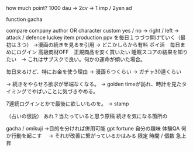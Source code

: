 
<daily misson>
how much point?
	1000 dau 
		-> 2cv
		->  1 imp / 2yen ad     

function
	gacha
	
<daily fortune>
compare company
	author OR character	
	custom
		yes / no -> right / left -> attack /  defence
	luckey item
		production 

<daily open>
ppv を毎日１つづつ開けていく（最初は３つ）
→漫画の続きを見るを引用 -> どこかしらから有料


<daily off OR free>
ポイ活　毎日まめにログイン
高級商材OFF　正規商品を安く買いたい
睡眠スコアの結果を知りたい　→ これはサブスクで良い。何かの運命が傾いた場合。

毎日来るけど、特にお金を使う理由
→ 漫画６つくらい
→ ガチャ30連くらい

-> 続きをやらせろ欲求が半端なくなる。
	-> golden timeが訪れ、時計を見たタイミングでやばいことに気づきやめる。

7連続ログインとかで最後に欲しいものを。
-> stamp

（占いの仮説）
あれ？当たっていると思う原稿
続きを気になる箇所の

<daily try your luck>
gacha / omikuji
->目的を分ければ併用可能


<guchi>
gpt
fortune


<daily news>
自分の趣味
体験QA



<daily diagunosy>
何か行動を起こす　 → それが改善に繋がっているかはみる


<impression>
限定 時間 / 個数
急上昇


